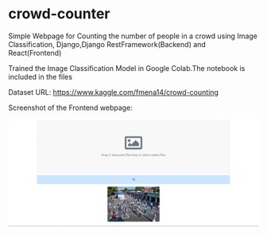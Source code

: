 # crowd-counter

Simple Webpage for Counting the number of people in a crowd using Image Classification, Django,Django RestFramework(Backend) and React(Frontend)

Trained the Image Classification Model in Google Colab.The notebook is included in the files

Dataset URL: https://www.kaggle.com/fmena14/crowd-counting

Screenshot of the Frontend webpage:

![](Screenshot.png)
